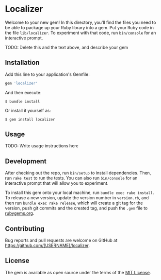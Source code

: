 # Localizer

Welcome to your new gem! In this directory, you'll find the files you need to be able to package up your Ruby library into a gem. Put your Ruby code in the file `lib/localizer`. To experiment with that code, run `bin/console` for an interactive prompt.

TODO: Delete this and the text above, and describe your gem

## Installation

Add this line to your application's Gemfile:

```ruby
gem 'localizer'
```

And then execute:

    $ bundle install

Or install it yourself as:

    $ gem install localizer

## Usage

TODO: Write usage instructions here

## Development

After checking out the repo, run `bin/setup` to install dependencies. Then, run `rake test` to run the tests. You can also run `bin/console` for an interactive prompt that will allow you to experiment.

To install this gem onto your local machine, run `bundle exec rake install`. To release a new version, update the version number in `version.rb`, and then run `bundle exec rake release`, which will create a git tag for the version, push git commits and the created tag, and push the `.gem` file to [rubygems.org](https://rubygems.org).

## Contributing

Bug reports and pull requests are welcome on GitHub at https://github.com/[USERNAME]/localizer.

## License

The gem is available as open source under the terms of the [MIT License](https://opensource.org/licenses/MIT).
